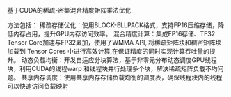 基于CUDA的稀疏-密集混合精度矩阵乘法优化

方法包括：
稀疏存储优化：使用BLOCK-ELLPACK格式，支持FP16压缩存储，降低内存占用，提升GPU内存访问效率。
混合精度计算：集成FP16存储、TF32 Tensor Core加速与FP32累加，使用了WMMA API, 将稀疏矩阵块和稠密矩阵块加载到 Tensor Cores 中进行高效计算,在保证精度的同时实现计算吞吐量的提升。
动态负载均衡：开发自适应分块算法，基于非零元分布动态调度GPU线程块，利用CUDA的线程warp 和线程块并行处理多个块，解决稀疏矩阵负载不均问题。
共享内存调度：使用共享内存存储负载均衡的调度表，确保线程块内的线程可以快速访问负载映射
